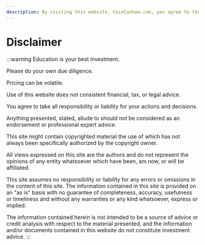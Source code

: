 ```yaml
---
description: By visiting this website, CoinCashew.com, you agree to the following terms.
---
```


# Disclaimer

:::warning
Education is your best investment.

Please do your own due diligence.

Pricing can be volatile.

Use of this website does not consistent financial, tax, or legal advice.

You agree to take all responsibility or liability for your actions and decisions.

Anything presented, stated, allude to should not be considered as an endorsement or professional expert advice.

This site might contain copyrighted material the use of which has not always been specifically authorized by the copyright owner.

All views expressed on this site are the authors and do not represent the opinions of any entity whatsoever which have been, am now, or will be affiliated.

This site assumes no responsibility or liability for any errors or omissions in the content of this site. The information contained in this site is provided on an "as is" basis with no guarantee of completeness, accuracy, usefulness or timeliness and without any warranties or any kind whatsoever, express or implied.

The information contained herein is not intended to be a source of advice or credit analysis with respect to the material presented, and the information and/or documents contained in this website do not constitute investment advice.
:::
